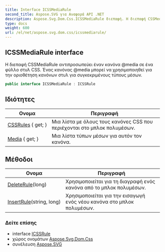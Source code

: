 ```yaml
---
title: Interface ICSSMediaRule
second_title: Aspose.SVG για Αναφορά API .NET
description: Aspose.Svg.Dom.Css.ICSSMediaRule διεπαφή. Η διεπαφή CSSMediaRule αντιπροσωπεύει έναν κανόνα media σε ένα φύλλο στυλ CSS. Ένας κανόνας media μπορεί να χρησιμοποιηθεί για την οριοθέτηση κανόνων στυλ για συγκεκριμένους τύπους μέσων.
type: docs
weight: 600
url: /el/net/aspose.svg.dom.css/icssmediarule/
---
```

## ICSSMediaRule interface

Η διεπαφή CSSMediaRule αντιπροσωπεύει έναν κανόνα @media σε ένα φύλλο στυλ CSS. Ένας κανόνας @media μπορεί να χρησιμοποιηθεί για την οριοθέτηση κανόνων στυλ για συγκεκριμένους τύπους μέσων.

```csharp
public interface ICSSMediaRule : ICSSRule
```

## Ιδιότητες

| Ονομα | Περιγραφή |
| --- | --- |
| [CSSRules](../../aspose.svg.dom.css/icssmediarule/cssrules/) { get; } | Μια λίστα με όλους τους κανόνες CSS που περιέχονται στο μπλοκ πολυμέσων. |
| [Media](../../aspose.svg.dom.css/icssmediarule/media/) { get; } | Μια λίστα τύπων μέσων για αυτόν τον κανόνα. |

## Μέθοδοι

| Ονομα | Περιγραφή |
| --- | --- |
| [DeleteRule](../../aspose.svg.dom.css/icssmediarule/deleterule/)(long) | Χρησιμοποιείται για τη διαγραφή ενός κανόνα από το μπλοκ πολυμέσων. |
| [InsertRule](../../aspose.svg.dom.css/icssmediarule/insertrule/)(string, long) | Χρησιμοποιείται για την εισαγωγή ενός νέου κανόνα στο μπλοκ πολυμέσων. |

### Δείτε επίσης

* interface [ICSSRule](../icssrule/)
* χώρος ονομάτων [Aspose.Svg.Dom.Css](../../aspose.svg.dom.css/)
* συνέλευση [Aspose.SVG](../../)


